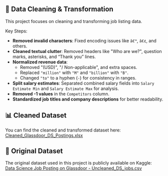 ## 🔧 Data Cleaning & Transformation

This project focuses on cleaning and transforming job listing data.

Key Steps:
- **Removed invalid characters**: Fixed encoding issues like `â€™`, `â€¢`, and others.
- **Cleaned textual clutter**: Removed headers like "Who are we?", question marks, asterisks, and “Thank you” lines.
- **Normalized revenue data**:
  - Removed "(USD)", "/ Non-applicable", and extra spaces.
  - Replaced `"million"` with `"M"` and `"billion"` with `"B"`.
  - Changed `"to"` to a hyphen (`-`) for consistency in ranges.
- **Split salary estimates**: Separated combined salary fields into `Salary Estimate Min` and `Salary Estimate Max` for analysis.
- **Removed -1 values** in the `Competitors` column.
- **Standardized job titles and company descriptions** for better readability.

## 📊 Cleaned Dataset

You can find the cleaned and transformed dataset here:  
[Cleaned_Glassdoor_DS_Postings.xlsx](./Cleaned_Glassdoor_DS_Postings.xlsx)

## 📂 Original Dataset

The original dataset used in this project is publicly available on Kaggle:  
[Data Science Job Posting on Glassdoor - Uncleaned_DS_jobs.csv](https://www.kaggle.com/datasets/rashikrahmanpritom/data-science-job-posting-on-glassdoor?select=Uncleaned_DS_jobs.csv)
